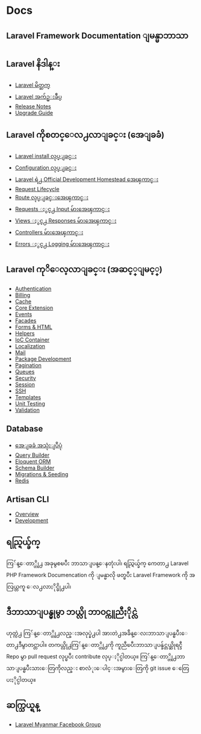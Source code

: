﻿Docs
====
  
Laravel Framework Documentation ျမန္မာဘာသာ
--------------------------------------

Laravel နိဒါန္း
-------------

- [Laravel မိတ္ဆက္][1]
- [Laravel အက်ဥ္းခ်ဳပ္][2] 
- [Release Notes][3]
- [Upgrade Guide][4]


Laravel ကိုစတင္ေလ႕လာျခင္း (အေျခခံ)
-----------------------

- [Laravel install လုပ္ျခင္း][5]
- [Configuration လုပ္ျခင္း][6]
- [Laravel ရဲ႕ Official Development Homestead အေၾကာင္း][7]
- [Request Lifecycle ][8]
- [Route လုပ္ျခင္းအေၾကာင္း][9]
- [Requests ႏွင္႕ Input မ်ားအေၾကာင္း ][10]
- [Views ႏွင္႕ Responses မ်ားအေၾကာင္း][11]
- [Controllers မ်ားအေၾကာင္း][12]
- [Errors ႏွင္႕ Logging မ်ားအေၾကာင္း][13]

Laravel ကုိေလ့လာျခင္း (အဆင့္ျမင့္)
-----------------------

- [Authentication][14]
- [Billing][15]
- [Cache][16]
- [Core Extension][17]
- [Events][18]
- [Facades][19]
- [Forms & HTML][20]
- [Helpers][21]
- [IoC Container][22]
- [Localization][23]
- [Mail][24]
- [Package Development][25]
- [Pagination][26]
- [Queues][27]
- [Security][28]
- [Session][29]
- [SSH][30]
- [Templates][31]
- [Unit Testing][32]
- [Validation][33]

Database
---------

- [အေျခခံ အသုံးျပဳပုံ][34]
- [Query Builder][35]
- [Eloquent ORM][36]
- [Schema Builder][37]
- [Migrations & Seeding][38]
- [Redis][39]

Artisan CLI
------------

- [Overview][40]
- [Development][41]

ရည္ရြယ္ခ်က္
---------

ကြ်န္ေတာ္တို႕ အခုမွစၿပီး ဘာသာျပန္ေနတုံးပါ၊ ရည္ရြယ္ခ်က္ ကေတာ႕ Laravel PHP Framework Documencation ကို ျမန္မာလို ဖတ္ၿပီး Laravel Framework ကို အလြယ္တကူ ေလ႕လာႏိုင္ဖို႕ပါ၊

ဒီဘာသာျပန္မွုမွာ ဘယ္လို ဘာဝင္ကူညီႏိုင္လဲ
--------------------

ဟုတ္ကဲ႕ ကြ်န္ေတာ္တို႕လည္းအလုပ္နဲ႕ပါ အားတဲ႕အခ်ိန္ေလးဘာသာျပန္ၿပီးေတာ႕ဒီမွာတင္တာပါ။ တကယ္လို႕ကြ်န္ေတာ္တို႕ကို ကူညီၿပီးဘာသာျပန္ခ်င္တယ္ဆိုရင္ဒီ Repo မွာ pull request လုပ္ၿပီး contribute လုပ္ႏိုင္ပါတယ္။ ကြ်န္ေတာ္တို႕ဘာသာျပန္ၿပီးသားေတြကိုလည္း စာလံုးေပါင္းအမွားေတြကို git issue ေတြေပးႏိုင္ပါတယ္။

ဆက္သြယ္ရန္ 
-------

- [Laravel Myanmar Facebook Group][42]


  [1]: introduction.md
  [2]: quick.md
  [3]: releases.md
  [4]: upgrade.md
  [5]: installation.md
  [6]: configuration.md
  [7]: homestead.md
  [8]: lifecycle.md
  [9]: routing.md
  [10]: requests.md
  [11]: responses.md
  [12]: controllers.md
  [13]: errors.md
  [14]: security.md
  [15]: billing.md
  [16]: cache.md
  [17]: extending.md
  [18]: events.md
  [19]: facades.md
  [20]: html.md
  [21]: helpers.md
  [22]: ioc.md
  [23]: localization.md
  [24]: mail.md
  [25]: packages.md
  [26]: pagination.md
  [27]: queues.md
  [28]: security.md
  [29]: session.md
  [30]: ssh.md
  [31]: templates.md
  [32]: testing.md
  [33]: validation.md
  [34]: database.md
  [35]: queries.md
  [36]: eloquent.md
  [37]: schema.md
  [38]: migrations.md
  [39]: redis.md
  [40]: artisan.md
  [41]: commands.md
  [42]: https://www.facebook.com/groups/250409601822202/
